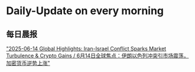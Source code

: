 # Daily-Update on every morning
## 每日晨报
["2025-06-14 Global Highlights: Iran-Israel Conflict Sparks Market Turbulence & Crypto Gains / 6月14日全球焦点：伊朗以色列冲突引市场震荡，加密货币逆势上涨"](./news/2025_06_14_09_06.md) 



